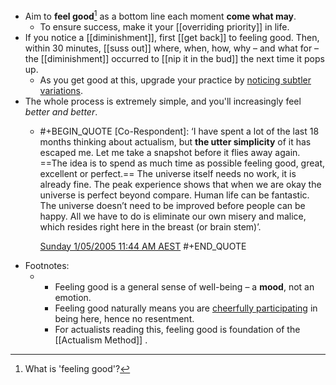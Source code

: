 - Aim to **feel good**[^def] as a bottom line each moment **come what may**.
	- To ensure success, make it your [[overriding priority]] in life.
- If you notice a [[diminishment]], first [[get back]] to feeling good. Then, within 30 minutes, [[suss out]] where, when, how, why – and what for – the [[diminishment]] occurred to [[nip it in the bud]] the next time it pops up.
	- As you get good at this, upgrade your practice by [noticing subtler variations](((682d28ca-238d-41ab-8f17-2f1a421d6692))).
- The whole process is extremely simple, and you'll increasingly feel *better and better*.
	- #+BEGIN_QUOTE
	  [Co-Respondent]: ‘I have spent a lot of the last 18 months thinking about actualism, but **the utter simplicity** of it has escaped me. Let me take a snapshot before it flies away again. ==The idea is to spend as much time as possible feeling good, great, excellent or perfect.== The universe itself needs no work, it is already fine. The peak experience shows that when we are okay the universe is perfect beyond compare. Human life can be fantastic. The universe doesn’t need to be improved before people can be happy. All we have to do is eliminate our own misery and malice, which resides right here in the breast (or brain stem)’. 
	  
	  [Sunday 1/05/2005 11:44 AM AEST](https://actualfreedom.com.au/richard/selectedcorrespondence/sc-method5.htm)
	  #+END_QUOTE
- Footnotes:
	- [^def]: What is 'feeling good'?
		- Feeling good is a general sense of well-being – a **mood**, not an emotion.
		- Feeling good naturally means you are [cheerfully participating]([[appreciation]]) in being here, hence no resentment.
		- For actualists reading this, feeling good is foundation of the [[Actualism Method]] .